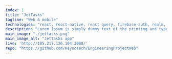 ```yaml
---
index: 1
title: "JetTasks"
tagline: "Web & mobile"
technologies: "react, react-native, react query, firebase-auth, realm, redux, framer-motion"
description: "Lorem Ipsum is simply dummy text of the printing and typesetting industry. Lorem Ipsum has been the industry's standard dummy text ever since the 1500s, when an unknown printer took a galley of type and scrambled it to make a type specimen book. It has survived not only five centuries, but also the leap into e"
main_image: "./jettasks.png"
main_image_alt: "JetTasks app"
live: 'http://185.217.126.104:3000/'
repo: "https://github.com/Keynotech/EngineeringProjectWeb"
---
```

